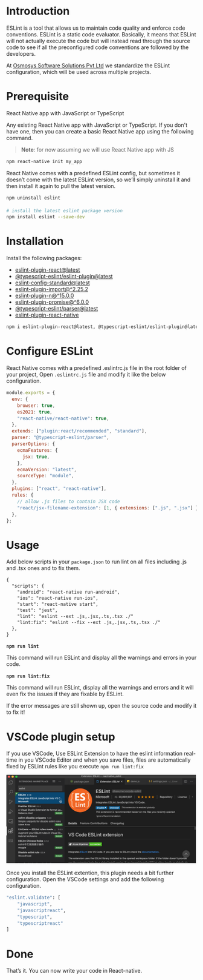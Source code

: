 # Introduction

ESLint is a tool that allows us to maintain code quality and enforce code conventions. ESLint is a static code evaluator. Basically, it means that ESLint will not actually execute the code but will instead read through the source code to see if all the preconfigured code conventions are followed by the developers.

At [Osmosys Software Solutions Pvt Ltd](https://osmosys.co/) we standardize the ESLint configuration, which will be used across multiple projects.

# Prerequisite

React Native app with JavaScript or TypeScript

Any existing React Native app with JavaScript or TypeScript. If you don't have one, then you can create a basic React Native app using the following command.

> **Note**: for now assuming we will use React Native app with JS

```sh
npm react-native init my_app
```

React Native comes with a predefined ESLint config, but sometimes it doesn’t come with the latest ESLint version, so we’ll simply uninstall it and then install it again to pull the latest version.

```sh
npm uninstall eslint

# install the latest eslint package version
npm install eslint --save-dev
```

# Installation

Install the following packages:

- [eslint-plugin-react@latest](https://github.com/jsx-eslint/eslint-plugin-react)
- [@typescript-eslint/eslint-plugin@latest](https://github.com/typescript-eslint/typescript-eslint/tree/main/packages/eslint-plugin)
- [eslint-config-standard@latest](https://github.com/standard/eslint-config-standard)
- [eslint-plugin-import@^2.25.2](https://github.com/import-js/eslint-plugin-import)
- [eslint-plugin-n@^15.0.0 ](https://github.com/github/eslint-plugin-github)
- [eslint-plugin-promise@^6.0.0 ](https://github.com/xjamundx/eslint-plugin-promise)
- [@typescript-eslint/parser@latest](https://github.com/typescript-eslint/typescript-eslint/tree/main/packages/parser)
- [eslint-plugin-react-native](https://github.com/intellicode/eslint-plugin-react-native)

```sh
npm i eslint-plugin-react@latest, @typescript-eslint/eslint-plugin@latest, eslint-config-standard@latest, eslint@^8.0.1, eslint-plugin-import@^2.25.2, eslint-plugin-n@^15.0.0, eslint-plugin-promise@^6.0.0, @typescript-eslint/parser@latest eslint-plugin-react-native
```

# Configure ESLint

React Native comes with a predefined .eslintrc.js file in the root folder of your project, Open `.eslintrc.js` file and modify it like the below configuration.

```js
module.exports = {
  env: {
    browser: true,
    es2021: true,
    "react-native/react-native": true,
  },
  extends: ["plugin:react/recommended", "standard"],
  parser: "@typescript-eslint/parser",
  parserOptions: {
    ecmaFeatures: {
      jsx: true,
    },
    ecmaVersion: "latest",
    sourceType: "module",
  },
  plugins: ["react", "react-native"],
  rules: {
    // allow .js files to contain JSX code
    "react/jsx-filename-extension": [1, { extensions: [".js", ".jsx"] }],
  },
};
```

# Usage

Add below scripts in your `package.json` to run lint on all files including .js and .tsx ones and to fix them.

```
{
  "scripts": {
    "android": "react-native run-android",
    "ios": "react-native run-ios",
    "start": "react-native start",
    "test": "jest",
    "lint": "eslint --ext .js,.jsx,.ts,.tsx ./"
    "lint:fix": "eslint --fix --ext .js,.jsx,.ts,.tsx ./"
  },
}
```

**`npm run lint`**

This command will run ESLint and display all the warnings and errors in your code.

**`npm run lint:fix`**

This command will run ESLint, display all the warnings and errors and it will even fix the issues if they are fixable by ESLint.

If the error messages are still shown up, open the source code and modify it to fix it!

# VSCode plugin setup

If you use VSCode, Use ESLint Extension to have the eslint information real-time in you VSCode Editor and when you save files, files are automatically fixed by ESLint rules like you execute `npm run lint:fix`

<img width="502" alt="ESlint-Extension" src="assets/ESLint.png">



Once you install the ESLint extention, this plugin needs a bit further configuration. Open the VSCode settings and add the following configuration.

```sh
"eslint.validate": [
    "javascript",
    "javascriptreact",
    "typescript",
    "typescriptreact"
]
```

# Done

That’s it. You can now write your code in React-native.
